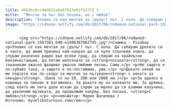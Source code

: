 ```yaml
---
title: 4663bc8cc44d815aba87913e61f22715_t
mitle:  "Мечтая за път без посока, но с любов"
description: "Улових се как мечтая за (дълъг) път. С кола. Да събирам дрехите си в чанта, да имам причина най-накрая да си купя слънчеви очила, да слушам различно радио във всеки град, да спирам на крайпътни бензиностанции, да питам непознати за посоката, да си тананикам ужасно фалшиво ужасно любими песни… Сама. Не защото е по-хубаво така, …"
image: "https://cdnone.netlify.com/db/2017/06/redwood-national-park-1587301_640-e1496387082745.jpg"
---
```


          <img src="https://cdnone.netlify.com/db/2017/06/redwood-national-park-1587301_640-e1496387082745.jpg"/>Снимка - Pixabay        <p>Улових се как мечтая за (дълъг) път. С кола. Да събирам дрехите си в чанта, да имам причина най-накрая да си купя слънчеви очила, да слушам различно радио във всеки град, да спирам на крайпътни бензиностанции, да питам непознати за <strong>посоката</strong>, да си тананикам ужасно фалшиво ужасно любими песни… Сама.</p> <p>Не защото е по-хубаво така, а защото е по-постижимо, уви.</p> <p>Докато някой не ме подсети как по-скоро си мечтая за пътуване<strong> с някого за някъде</strong>. (Било то на 20, 200 или 2000 км.)</p> <p>За одеяло и кошница за пикник в багажника. За ръката му на коляното ми. За дрямка, след която ме пита дали искам да спрем за малко да си вземем капучино, да увеличим музиката, да продължим напред. Без посока. <strong>С любов</strong>.</p> <p><em>Автор: Мария Василева / Източник: myvelikoturnovo.com</em></p>        